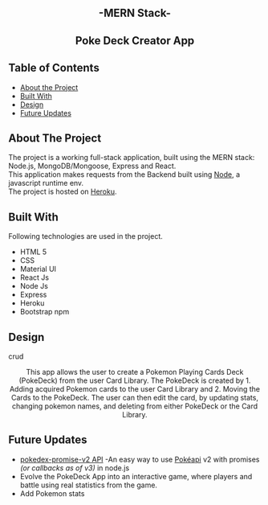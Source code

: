 <!-- PROJECT LOGO -->

<h2 align="center">-MERN Stack- </h2>
<h2 align="center">Poke Deck Creator App</h2>

<!-- TABLE OF CONTENTS -->

## Table of Contents

- [About the Project](#about-the-project)
- [Built With](#built-with)
- [Design](#design)
- [Future Updates](#Future-updates)

<!-- ABOUT THE PROJECT -->

## About The Project

The project is a working full-stack application, built using the MERN stack: Node.js, MongoDB/Mongoose, Express and React. 
<br/>
This application makes requests from the Backend built using [Node](https://nodejs.org/en/), a javascript runtime env.
<br/>
The project is hosted on [Heroku](https://git.heroku.com/pokedeck-creator-api.git/).

## Built With

Following technologies are used in the project.

- HTML 5
- CSS
- Material UI
- React Js
- Node Js
- Express
- Heroku
- Bootstrap npm

<!-- Design -->

## Design
crud
<p align="center">This app allows the user to create a Pokemon Playing Cards Deck (PokeDeck) from the user Card Library. The PokeDeck is created by 1. Adding acquired Pokemon cards to the user Card Library and 2. Moving the Cards to the PokeDeck. The user can then edit the card, by updating stats, changing pokemon names, and deleting from either PokeDeck or the Card Library. </p>

<!-- Future Updates -->

## Future Updates

* [pokedex-promise-v2 API](https://github.com/PokeAPI/pokedex-promise-v2) -An easy way to use [Pokéapi](https://pokeapi.co/) v2 with promises *(or callbacks as of v3)* in node.js
* Evolve the PokeDeck App into an interactive game, where players and battle using real statistics from the game. 
* Add Pokemon stats
